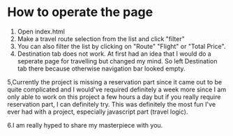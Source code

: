 # How to operate the page
1. Open index.html 
2. Make a travel route selection from the list and click "filter"
3. You can also filter the list by clicking on "Route" "Flight" or "Total Price". 
4. Destination tab does not work. At first had an idea that I would do a seperate page for travelling but changed my mind. So left Destination tab there because otherwise navigation bar looked empty.

5,Currently the project is missing a reservation part since it came out to be quite complicated and I would've required definitely a week more since I am only able to work on this project a few hours a day but if you really require reservation part, I can definitely try.
This was definitely the most fun I've ever had with a project, especially javascript part (travel logic). 

6.I am really hyped to share my masterpiece with you.
